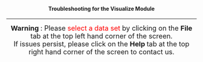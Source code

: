 <center>

<br>
<br>

<h4> Troubleshooting for the Visualize Module </h4>

<hr>

<font size = 4> <b> Warning </b>: Please <span style = 'color:red'> select a data set </span> by clicking on the <b> File </b> tab at the top left hand corner of the screen. <br> If issues persist, please click on the <b> Help </b> tab at the top right hand corner of the screen to contact us. </font>

</center>

